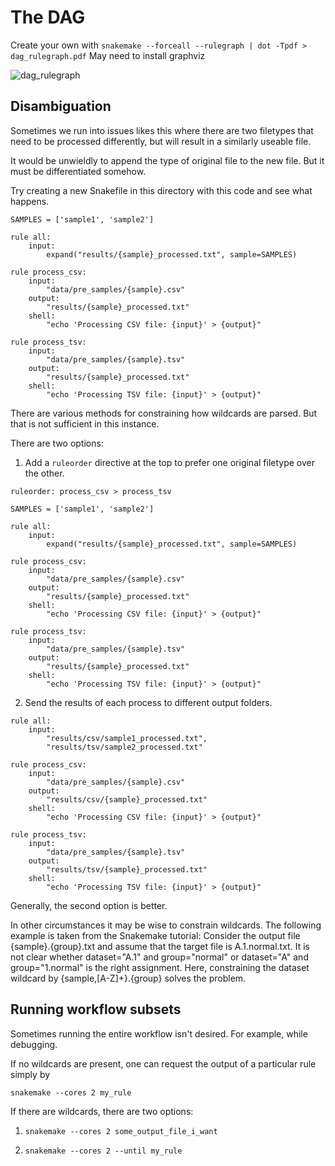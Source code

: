 # The DAG

Create your own with `snakemake --forceall --rulegraph | dot -Tpdf > dag_rulegraph.pdf`
May need to install graphviz

![dag_rulegraph](https://github.com/user-attachments/assets/bee97cbd-049a-4889-9ed4-3da6b5d790c3)

## Disambiguation

Sometimes we run into issues likes this where there are two filetypes that need to be processed differently, but will result in a similarly useable file.

It would be unwieldly to append the type of original file to the new file. But it must be differentiated somehow. 

Try creating a new Snakefile in this directory with this code and see what happens.

```snakemake
SAMPLES = ['sample1', 'sample2']

rule all:
    input:
        expand("results/{sample}_processed.txt", sample=SAMPLES)

rule process_csv:
    input:
        "data/pre_samples/{sample}.csv"
    output:
        "results/{sample}_processed.txt"
    shell:
        "echo 'Processing CSV file: {input}' > {output}"

rule process_tsv:
    input:
        "data/pre_samples/{sample}.tsv"
    output:
        "results/{sample}_processed.txt"
    shell:
        "echo 'Processing TSV file: {input}' > {output}"
```

There are various methods for constraining how wildcards are parsed. But that is not sufficient in this instance.

There are two options:
1. Add a `ruleorder` directive at the top to prefer one original filetype over the other.
```snakemake
ruleorder: process_csv > process_tsv

SAMPLES = ['sample1', 'sample2']

rule all:
    input:
        expand("results/{sample}_processed.txt", sample=SAMPLES)

rule process_csv:
    input:
        "data/pre_samples/{sample}.csv"
    output:
        "results/{sample}_processed.txt"
    shell:
        "echo 'Processing CSV file: {input}' > {output}"

rule process_tsv:
    input:
        "data/pre_samples/{sample}.tsv"
    output:
        "results/{sample}_processed.txt"
    shell:
        "echo 'Processing TSV file: {input}' > {output}"
```
  
2. Send the results of each process to different output folders.

```snakemake
rule all:
    input:
        "results/csv/sample1_processed.txt",
        "results/tsv/sample2_processed.txt"

rule process_csv:
    input:
        "data/pre_samples/{sample}.csv"
    output:
        "results/csv/{sample}_processed.txt"
    shell:
        "echo 'Processing CSV file: {input}' > {output}"

rule process_tsv:
    input:
        "data/pre_samples/{sample}.tsv"
    output:
        "results/tsv/{sample}_processed.txt"
    shell:
        "echo 'Processing TSV file: {input}' > {output}"
```
Generally, the second option is better.

In other circumstances it may be wise to constrain wildcards. The following example is taken from the Snakemake tutorial:
Consider the output file {sample}.{group}.txt and assume that the target file is A.1.normal.txt. It is not clear whether dataset="A.1" and group="normal" or dataset="A" and group="1.normal" is the right assignment. Here, constraining the dataset wildcard by {sample,[A-Z]+}.{group} solves the problem.


## Running workflow subsets

Sometimes running the entire workflow isn't desired. For example, while debugging. 

If no wildcards are present, one can request the output of a particular rule simply by
```snakemake
snakemake --cores 2 my_rule
```

If there are wildcards, there are two options:

1. ```snakemake
   snakemake --cores 2 some_output_file_i_want
   ```
2. ```snakemake
   snakemake --cores 2 --until my_rule
   ```

